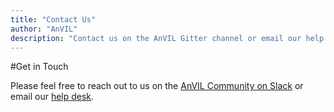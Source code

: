 ```yaml
---
title: "Contact Us"
author: "AnVIL"
description: "Contact us on the AnVIL Gitter channel or email our help desk."
---
```


#Get in Touch

Please feel free to reach out to us on the [AnVIL Community on Slack]( https://join.slack.com/t/anvil-community/shared_invite/zt-hsyfam1w-LXlCv~3vNLSfDj~qNd5uBg) or email our [help desk](mailto:help@lists.anvilproject.org).

